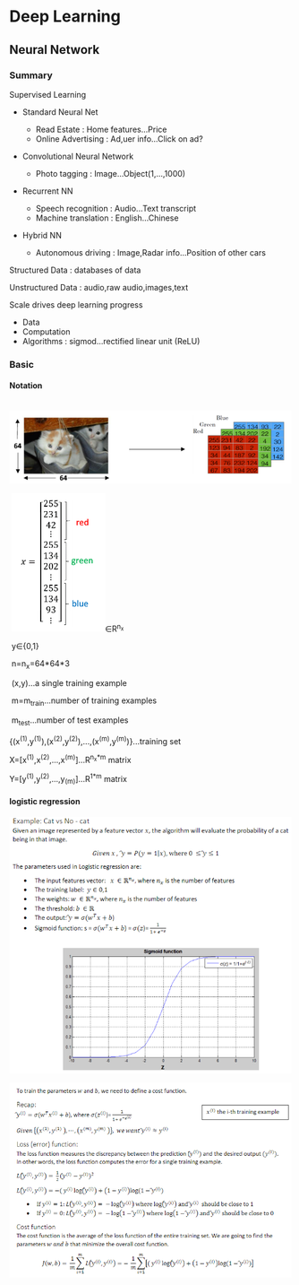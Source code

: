 # Deep Learning

## Neural Network

### Summary

Supervised Learning

* Standard Neural Net
  * Read Estate : Home features...Price
  * Online Advertising : Ad,uer info...Click on ad?

* Convolutional Neural Network
  * Photo tagging : Image...Object(1,...,1000)
* Recurrent NN
  * Speech recognition : Audio...Text transcript
  * Machine translation : English...Chinese

* Hybrid NN
  * Autonomous driving : Image,Radar info...Position of other cars

Structured Data : databases of data

Unstructured Data : audio,raw audio,images,text

Scale drives deep learning progress

* Data
* Computation
* Algorithms : sigmod...rectified linear unit (ReLU)

### Basic

#### Notation

​	![image-20191204202745676](TyporaPics/image-20191204202745676.png)

​	![image-20191204202803283](TyporaPics/image-20191204202803283.png)∈R<sup>n<sub>x</sub></sup>

​	y∈{0,1}

​	n=n<sub>x</sub>=64\*64\*3

​	(x,y)...a single training example

​	m=m<sub>train</sub>...number of training examples

​	m<sub>test</sub>...number of test examples

​	{(x<sup>(1)</sup>,y<sup>(1)</sup>),(x<sup>(2)</sup>,y<sup>(2)</sup>),...,(x<sup>(m)</sup>,y<sup>(m)</sup>)}...training set

​	X=[x<sup>(1)</sup>,x<sup>(2)</sup>,...,x<sup>(m)</sup>]...R<sup>n<sub>x</sub>*m</sup> matrix

​	Y=[y<sup>(1)</sup>,y<sup>(2)</sup>,...,y<sub>(m)</sub>]...R<sup>1*m</sup> matrix

#### logistic regression

![image-20191209111515223](TyporaPics/image-20191209111515223.png)

![image-20191209134050676](TyporaPics/image-20191209134050676.png)

